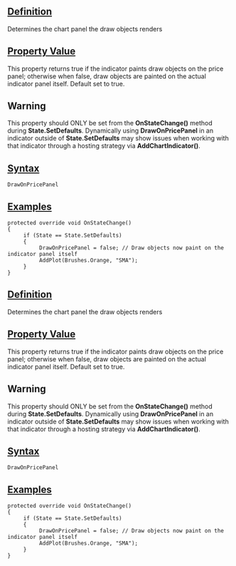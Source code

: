 ## [Definition](https://developer.ninjatrader.com/docs/desktop/drawonpricepanel\#definition)

Determines the chart panel the draw objects renders

## [Property Value](https://developer.ninjatrader.com/docs/desktop/drawonpricepanel\#property-value)

This property returns true if the indicator paints draw objects on the price panel; otherwise when false, draw objects are painted on the actual indicator panel itself. Default set to true.

## Warning

This property should ONLY be set from the **OnStateChange()** method during **State.SetDefaults**. Dynamically using **DrawOnPricePanel** in an indicator outside of **State.SetDefaults** may show issues when working with that indicator through a hosting strategy via **AddChartIndicator()**.

## [Syntax](https://developer.ninjatrader.com/docs/desktop/drawonpricepanel\#syntax)

`DrawOnPricePanel`

## [Examples](https://developer.ninjatrader.com/docs/desktop/drawonpricepanel\#examples)

```jsx-150469391 csharp
protected override void OnStateChange()
{
     if (State == State.SetDefaults)
     {
          DrawOnPricePanel = false; // Draw objects now paint on the indicator panel itself
          AddPlot(Brushes.Orange, "SMA");
     }
}

```

## [Definition](https://developer.ninjatrader.com/docs/desktop/drawonpricepanel\#definition)

Determines the chart panel the draw objects renders

## [Property Value](https://developer.ninjatrader.com/docs/desktop/drawonpricepanel\#property-value)

This property returns true if the indicator paints draw objects on the price panel; otherwise when false, draw objects are painted on the actual indicator panel itself. Default set to true.

## Warning

This property should ONLY be set from the **OnStateChange()** method during **State.SetDefaults**. Dynamically using **DrawOnPricePanel** in an indicator outside of **State.SetDefaults** may show issues when working with that indicator through a hosting strategy via **AddChartIndicator()**.

## [Syntax](https://developer.ninjatrader.com/docs/desktop/drawonpricepanel\#syntax)

`DrawOnPricePanel`

## [Examples](https://developer.ninjatrader.com/docs/desktop/drawonpricepanel\#examples)

```jsx-150469391 csharp
protected override void OnStateChange()
{
     if (State == State.SetDefaults)
     {
          DrawOnPricePanel = false; // Draw objects now paint on the indicator panel itself
          AddPlot(Brushes.Orange, "SMA");
     }
}

```